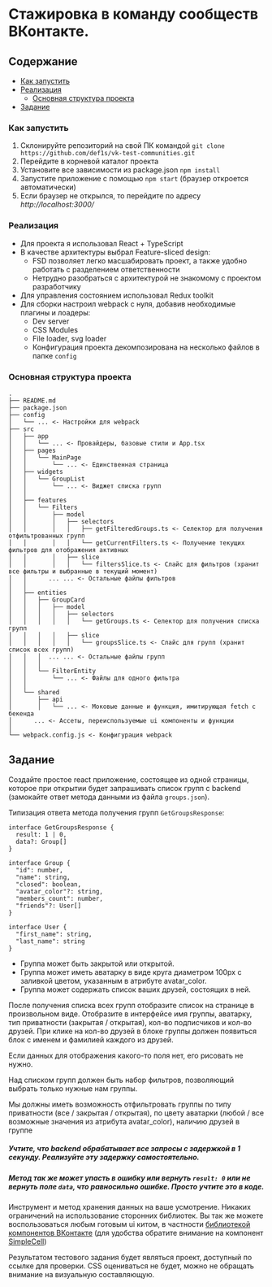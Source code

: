 # Стажировка в команду сообществ ВКонтакте.

## Содержание
- [Как запустить](#как-запустить)
- [Реализация](#реализация)
  - [Основная структура проекта](#основная-структура-проекта)
- [Задание](#задание)

### Как запустить
1. Склонируйте репозиторий на свой ПК командой `git clone https://github.com/def1s/vk-test-communities.git`
2. Перейдите в корневой каталог проекта
3. Установите все зависимости из package.json `npm install`
4. Запустите приложение с помощью `npm start` (браузер откроется автоматически)
5. Если браузер не открылся, то перейдите по адресу _http://localhost:3000/_

### Реализация
- Для проекта я использовал React + TypeScript
- В качестве архитектуры выбрал Feature-sliced design:
  - FSD позволяет легко масшабировать проект, а также удобно работать с разделением ответственности
  - Нетрудно разобраться с архитектурой не знакомому с проектом разработчику 
- Для управления состоянием использовал Redux toolkit
- Для сборки настроил webpack с нуля, добавив необходимые плагины и лоадеры:
  - Dev server
  - CSS Modules
  - File loader, svg loader
  - Конфигурация проекта декомпозирована на несколько файлов в папке `config`

### Основная структура проекта
```
.
├── README.md
├── package.json
├── config
│   └── ... <- Настройки для webpack
├── src  
│   ├── app  
│   │   └── ... <- Провайдеры, базовые стили и App.tsx
│   ├── pages  
│   │   └── MainPage
│   │       └── ... <- Единственная страница
│   ├── widgets  
│   │   └── GroupList   
│   │       └── ... <- Виджет списка групп
│   │
│   ├── features  
│   │   └── Filters  
│   │       ├── model
│   │       │   ├── selectors
│   │       │   │   ├── getFilteredGroups.ts <- Селектор для получения отфильтрованных групп
│   │       │   │   └── getCurrentFilters.ts <- Получение текущих фильтров для отображения активных
│   │       │   ├── slice 
│   │       │   │   └── filtersSlice.ts <- Слайс для фильтров (хранит все фильтры и выбранные в текущий момент)
│   │      ... ... <- Остальные файлы фильтров
│   │   
│   ├── entities  
│   │   ├── GroupCard
│   │   │   ├── model
│   │   │   │   ├── selectors
│   │   │   │   │   └── getGroups.ts <- Селектор для получения списка групп
│   │   │   │   ├── slice 
│   │   │   │   │   └── groupsSlice.ts <- Слайс для групп (хранит список всех групп)
│   │   │  ... ... <- Остальные файлы групп
│   │   │
│   │   └── FilterEntity
│   │       └── ... <- Файлы для одного фильтра
│   │
│   └── shared
│       ├── api
│       │   └── ... <- Моковые данные и функция, имитирующая fetch с бекенда
│      ... <- Ассеты, переиспользуемые ui компоненты и функции
│
└── webpack.config.js <- Конфигурация webpack
```

## Задание
Создайте простое react приложение, состоящее из одной страницы, которое при открытии будет запрашивать список групп с backend (замокайте ответ метода данными из файла `groups.json`).

Типизация ответа метода получения групп `GetGroupsResponse`:
```tsx
interface GetGroupsResponse {
  result: 1 | 0,
  data?: Group[]
}

interface Group {
  "id": number,
  "name": string,
  "closed": boolean,
  "avatar_color"?: string,
  "members_count": number,
  "friends"?: User[]
}

interface User {
  "first_name": string,
  "last_name": string
}
```

- Группа может быть закрытой или открытой.
- Группа может иметь аватарку в виде круга диаметром 100px с заливкой цветом, указанным в атрибуте avatar_color.
- Группа может содержать список ваших друзей, состоящих в ней.

После получения списка всех групп отобразите список на странице в произвольном виде. Отобразите в интерфейсе имя группы, аватарку, тип приватности (закрытая / открытая), кол-во подписчиков и кол-во друзей. При клике на кол-во друзей в блоке группы должен появиться блок с именем и фамилией каждого из друзей.

Если данных для отображения какого-то поля нет, его рисовать не нужно.

Над списком групп должен быть набор фильтров, позволяющий выбрать только нужные нам группы.

Мы должны иметь возможность отфильтровать группы по типу приватности (все / закрытая / открытая), по цвету аватарки (любой / все возможные значения из атрибута avatar_color), наличию друзей в группе

##### Учтите, что backend обрабатывает все запросы с задержкой в 1 секунду. Реализуйте эту задержку самостоятельно.
##### Метод так же может упасть в ошибку или вернуть `result: 0` или не вернуть поле `data`, что равносильно ошибке. Просто учтите это в коде.

Инструмент и метод хранения данных на ваше усмотрение. Никаких ограничений на использование сторонних библиотек.
Вы так же можете воспользоваться любым готовым ui китом, в частности [библиотекой компонентов ВКонтакте](https://www.npmjs.com/package/@vkontakte/vkui) (для удобства обратите внимание на компонент [SimpleCell](https://vkcom.github.io/VKUI/6.0.1/#/SimpleCell))

Результатом тестового задания будет являться проект, доступный по ссылке для проверки.
CSS оцениваться не будет, можно не обращать внимание на визуальную составляющую.
